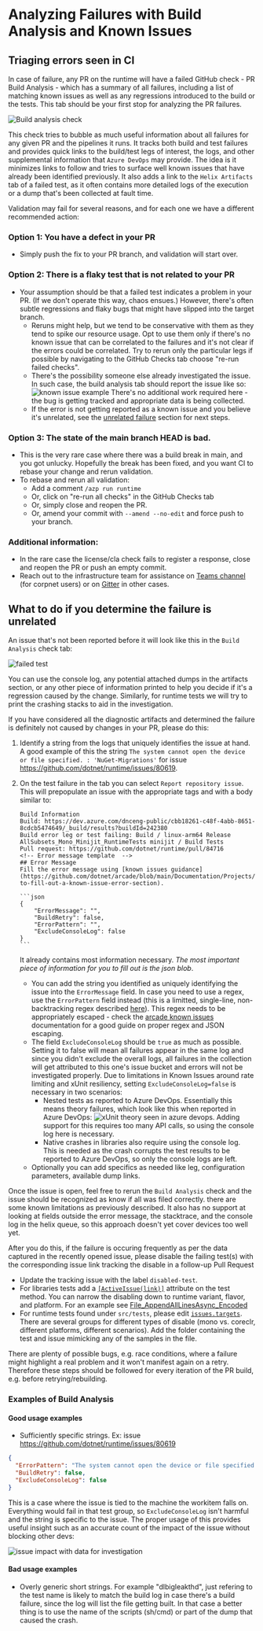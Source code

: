 # Analyzing Failures with Build Analysis and Known Issues

## Triaging errors seen in CI

In case of failure, any PR on the runtime will have a failed GitHub check - PR Build Analysis - which has a summary of all failures, including a list of matching  known issues as well as any regressions introduced to the build or the tests. This tab should be your first stop for analyzing the PR failures.

![Build analysis check](analysis-check.png)

This check tries to bubble as much useful information about all failures for any given PR and the pipelines it runs. It tracks both build and test failures and provides quick links to the build/test legs of interest, the logs, and other supplemental information that `Azure DevOps` may provide. The idea is it minimizes links to follow and tries to surface well known issues that have already been identified previously. It also adds a link to the `Helix Artifacts` tab of a failed test, as it often contains more detailed logs of the execution or a dump that's been collected at fault time.

Validation may fail for several reasons, and for each one we have a different recommended action:

### Option 1: You have a defect in your PR

* Simply push the fix to your PR branch, and validation will start over.

### Option 2: There is a flaky test that is not related to your PR

* Your assumption should be that a failed test indicates a problem in your PR. (If we don't operate this way, chaos ensues.) However, there's often subtle regressions and flaky bugs that might have slipped into the target branch.
  * Reruns might help, but we tend to be conservative with them as they tend to spike our resource usage. Opt to use them only if there's no known issue that can be correlated to the failures and it's not clear if the errors could be correlated. Try to rerun only the particular legs if possible by navigating to the GitHub Checks tab choose "re-run failed checks".
  * There's the possibility someone else already investigated the issue. In such case, the build analysis tab should report the issue like so:
    ![known issue example](known-issue-example.png)
    There's no additional work required here - the bug is getting tracked and appropriate data is being collected.
  * If the error is not getting reported as a known issue and you believe it's unrelated, see the [unrelated failure](#what-to-do-if-you-determine-the-failure-is-unrelated) section for next steps.

### Option 3: The state of the main branch HEAD is bad.

* This is the very rare case where there was a build break in main, and you got unlucky. Hopefully the break has been fixed, and you want CI to rebase your change and rerun validation.
* To rebase and rerun all validation:
  * Add a comment `/azp run runtime`
  * Or, click on "re-run all checks" in the GitHub Checks tab
  * Or, simply close and reopen the PR.
  * Or, amend your commit with `--amend --no-edit` and force push to your branch.

### Additional information:
  * In the rare case the license/cla check fails to register a response, close and reopen the PR or push an empty commit.
  * Reach out to the infrastructure team for assistance on [Teams channel](https://teams.microsoft.com/l/channel/19%3ab27b36ecd10a46398da76b02f0411de7%40thread.skype/Infrastructure?groupId=014ca51d-be57-47fa-9628-a15efcc3c376&tenantId=72f988bf-86f1-41af-91ab-2d7cd011db47) (for corpnet users) or on [Gitter](https://gitter.im/dotnet/community) in other cases.

## What to do if you determine the failure is unrelated

An issue that's not been reported before it will look like this in the `Build Analysis` check tab:

![failed test](failed-test.png)

You can use the console log, any potential attached dumps in the artifacts section, or any other piece of information printed to help you decide if it's a regression caused by the change. Similarly, for runtime tests we will try to print the crashing stacks to aid in the investigation.

If you have considered all the diagnostic artifacts and determined the failure is definitely not caused by changes in your PR, please do this:

1. Identify a string from the logs that uniquely identifies the issue at hand. A good example of this the string `The system cannot open the device or file specified. : 'NuGet-Migrations'` for issue https://github.com/dotnet/runtime/issues/80619.
2. On the test failure in the tab you can select `Report repository issue`. This will prepopulate an issue with the appropriate tags and with a body similar to:
    ````
    Build Information
    Build: https://dev.azure.com/dnceng-public/cbb18261-c48f-4abb-8651-8cdcb5474649/_build/results?buildId=242380
    Build error leg or test failing: Build / linux-arm64 Release AllSubsets_Mono_Minijit_RuntimeTests minijit / Build Tests
    Pull request: https://github.com/dotnet/runtime/pull/84716
    <!-- Error message template  -->
    ## Error Message
    Fill the error message using [known issues guidance](https://github.com/dotnet/arcade/blob/main/Documentation/Projects/Build%20Analysis/KnownIssues.md#how-to-fill-out-a-known-issue-error-section).

    ```json
    {
        "ErrorMessage": "",
        "BuildRetry": false,
        "ErrorPattern": "",
        "ExcludeConsoleLog": false
    }
    ```
    ````
    It already contains most information necessary. *The most important piece of information for you to fill out is the json blob*.

    - You can add the string you identified as uniquely identifying the issue into the `ErrorMessage` field. In case you need to use a regex, use the `ErrorPattern` field instead (this is a limitted, single-line, non-backtracking regex described [here](https://github.com/dotnet/arcade/blob/main/Documentation/Projects/Build%20Analysis/KnownIssues.md#regex-matching)). This regex needs to be appropriately escaped - check the [arcade known issues](https://github.com/dotnet/arcade/blob/main/Documentation/Projects/Build%20Analysis/KnownIssues.md#filling-out-known-issues-json-blob) documentation for a good guide on proper regex and JSON escaping.
    - The field `ExcludeConsoleLog` should be `true` as much as possible. Setting it to false will mean all failures appear in the same log and since you didn't exclude the overall logs, all failures in the collection will get attributed to this one's issue bucket and errors will not be investigated properly. Due to limitations in Known Issues around rate limiting and xUnit resiliency, setting `ExcludeConsoleLog=false` is necessary in two scenarios:
      + Nested tests as reported to Azure DevOps. Essentially this means theory failures, which look like this when reported in Azure DevOps: ![xUnit theory seen in azure devops](theory-azdo.png).
        Adding support for this requires too many API calls, so using the console log here is necessary.
      + Native crashes in libraries also require using the console log. This is needed as the crash corrupts the test results to be reported to Azure DevOps, so only the console logs are left.
    - Optionally you can add specifics as needed like leg, configuration parameters, available dump links.

Once the issue is open, feel free to rerun the `Build Analysis` check and the issue should be recognized as know if all was filed correctly. there are some known limitations as previously described. It also has no support at looking at fields outside the error message, the stacktrace, and the console log in the helix queue, so this approach doesn't yet cover devices too well yet.

After you do this, if the failure is occuring frequently as per the data captured in the recently opened issue, please disable the failing test(s) with the corresponding issue link tracking the disable in a follow-up Pull Request

* Update the tracking issue with the label `disabled-test`.
* For libraries tests add a [`[ActiveIssue(link)]`](https://github.com/dotnet/arcade/blob/master/src/Microsoft.DotNet.XUnitExtensions/src/Attributes/ActiveIssueAttribute.cs) attribute on the test method. You can narrow the disabling down to runtime variant, flavor, and platform. For an example see [File_AppendAllLinesAsync_Encoded](https://github.com/dotnet/runtime/blob/cf49643711ad8aa4685a8054286c1348cef6e1d8/src/libraries/System.IO.FileSystem/tests/File/AppendAsync.cs#L74)
* For runtime tests found under `src/tests`, please edit [`issues.targets`](https://github.com/dotnet/runtime/blob/main/src/tests/issues.targets). There are several groups for different types of disable (mono vs. coreclr, different platforms, different scenarios). Add the folder containing the test and issue mimicking any of the samples in the file.

There are plenty of possible bugs, e.g. race conditions, where a failure might highlight a real problem and it won't manifest again on a retry. Therefore these steps should be followed for every iteration of the PR build, e.g. before retrying/rebuilding.

### Examples of Build Analysis

#### Good usage examples

- Sufficiently specific strings. Ex: issue https://github.com/dotnet/runtime/issues/80619

```json
{
  "ErrorPattern": "The system cannot open the device or file specified. : (&#39;|')NuGet-Migrations(&#39;|')",
  "BuildRetry": false,
  "ExcludeConsoleLog": false
}
```

This is a case where the issue is tied to the machine the workitem falls on. Everything would fail in that test group, so `ExcludeConsoleLog` isn't harmful and the string is specific to the issue. The proper usage of this provides useful insight such as an accurate count of the impact of the issue without blocking other devs:

![issue impact with data for investigation](issue-impact.png)

#### Bad usage examples

- Overly generic short strings. For example "dlbigleakthd", just refering to the test name is likely to match the build log in case there's a build failure, since the log will list the file getting built. In that case a better thing is to use the name of the scripts (sh/cmd) or part of the dump that caused the crash.
